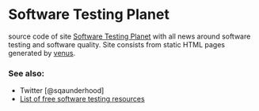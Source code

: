 # Software Testing Planet

source code of site [Software Testing Planet](https://bronevichok.ru/) with all
news around software testing and software quality. Site consists from static
HTML pages generated by [venus](http://www.intertwingly.net/code/venus/).

### See also:

- Twitter [@sqaunderhood]
- [List of free software testing resources](https://github.com/ligurio/free-software-testing-books)
